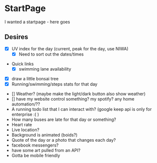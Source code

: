 # StartPage

I wanted a startpage - here goes

## Desires

- [X] UV index for the day (current, peak for the day, use NIWA)
  - [X] Need to sort out the dates/times
- Quick links 
  - [X] swimming lane availability
- [X] draw a little bonsai tree
- [X] Running/swimming/steps stats for that day
- [] Weather? (maybe make the light/dark button also show weather)
- [] have my website control something? my spotify? any home automation/??
- A running todo list that I can interact with? (google keep api is only for enterprise :( )
- How many buses are late for that day or something?
- Heart rate
- Live location?
- Background is animated (boids?)
- Quote of the day or a photo that changes each day?
- facebook messengers?
- have some art pulled from an API?
- Gotta be mobile friendly
